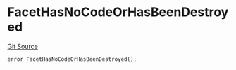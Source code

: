 # FacetHasNoCodeOrHasBeenDestroyed
[Git Source](https://github.com/thrackle-io/rules-engine/blob/0add9b8cd140006448dad92dd54fc23fca23f012/src/client/token/handler/diamond/HandlerDiamond.sol)


```solidity
error FacetHasNoCodeOrHasBeenDestroyed();
```

